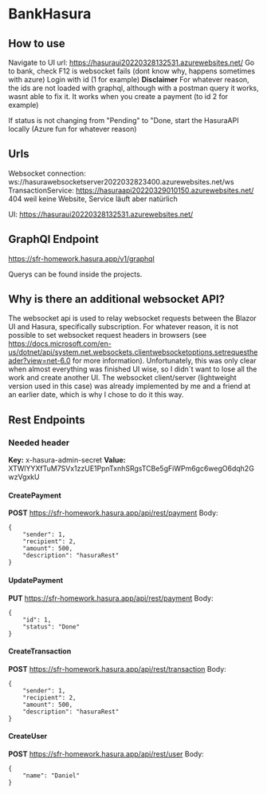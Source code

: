 # BankHasura

## How to use

Navigate to UI url: https://hasuraui20220328132531.azurewebsites.net/
Go to bank, check F12 is websocket fails (dont know why, happens sometimes with azure)
Login with id (1 for example)
**Disclaimer** For whatever reason, the ids are not loaded with graphql, although with a postman query it works, wasnt able to fix it. It works when you create a payment (to id 2 for example)

If status is not changing from "Pending" to "Done, start the HasuraAPI locally (Azure fun for whatever reason)

## Urls

Websocket connection: ws://hasurawebsocketserver2022032823400.azurewebsites.net/ws
TransactionService: https://hasuraapi20220329010150.azurewebsites.net/ 
404 weil keine Website, Service läuft aber natürlich

UI: https://hasuraui20220328132531.azurewebsites.net/

## GraphQl Endpoint
https://sfr-homework.hasura.app/v1/graphql

Querys can be found inside the projects.
## Why is there an additional websocket API?
The websocket api is used to relay websocket requests between the Blazor UI and Hasura, specifically subscription. For whatever reason, it is not possible to set websocket request headers in browsers (see https://docs.microsoft.com/en-us/dotnet/api/system.net.websockets.clientwebsocketoptions.setrequestheader?view=net-6.0 for more information). Unfortunately, this was only clear when almost everything was finished UI wise, so I didn´t want to lose all the work and create another UI. The websocket client/server (lightweight version used in this case) was already implemented by me and a friend at an earlier date, which is why I chose to do it this way.

## Rest Endpoints
### Needed header
**Key:** x-hasura-admin-secret
**Value:** XTWlYYXfTuM7SVx1zzUE1PpnTxnhSRgsTCBe5gFiWPm6gc6wegO6dqh2GwzVgxkU
####  CreatePayment
**POST** https://sfr-homework.hasura.app/api/rest/payment
Body:
```
{
	"sender": 1,
	"recipient": 2,
	"amount": 500,
	"description": "hasuraRest"
}
```

####  UpdatePayment
**PUT** https://sfr-homework.hasura.app/api/rest/payment
Body:
```
{
	"id": 1,
	"status": "Done"
}
```
####  CreateTransaction
**POST** 
https://sfr-homework.hasura.app/api/rest/transaction
Body:
```
{
	"sender": 1,
	"recipient": 2,
	"amount": 500,
	"description": "hasuraRest"
}
```
####  CreateUser
**POST** 
https://sfr-homework.hasura.app/api/rest/user
Body:
```
{
	"name": "Daniel"
}
```




